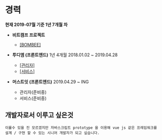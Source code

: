 # 경력
**현재 2019-07월 기준 1년 7개월 차**

- **비트캠프 프로젝트**
   * [[BOMBEE]](https://github.com/kwonbongsoo/BOMBEE)
- **투디엠 (프론트앤드)** 1년 4개월 2018.01.02 ~ 2019.04.28
  * [[관리자]](./page/2dm_admin.md)<br>
  * [[서비스]](./page/2dm_service.md)<br>

- **머스트잇 (프론트앤드)** 2019.04.29 ~ ING
  * 관리자(준비중)
  * 서비스(준비중)
  
## 개발자로서 이루고 싶은것
```
이룰수 있을 진 모르겠지만 자바스크립트 prototype 을 이용해 vue js 같은 프레임워크를 설계 / 구현 할 수 있는 시니어 개발자가 되고 싶습니다.
```
